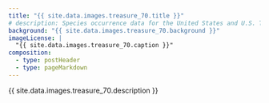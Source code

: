 ```yaml
---
title: "{{ site.data.images.treasure_70.title }}"
# description: Species occurrence data for the United States and U.S. Territories.
background: "{{ site.data.images.treasure_70.background }}"
imageLicense: |
  "{{ site.data.images.treasure_70.caption }}"
composition:
  - type: postHeader
  - type: pageMarkdown
---
```


{{ site.data.images.treasure_70.description }}